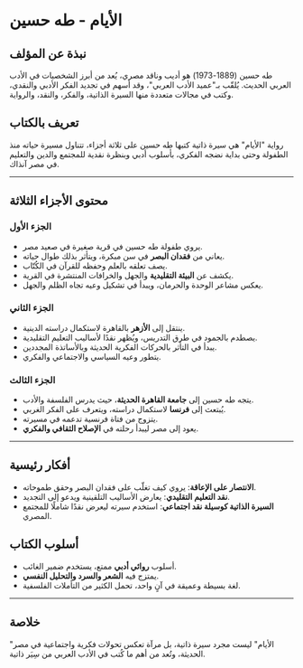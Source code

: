 # الأيام - طه حسين

## نبذة عن المؤلف
طه حسين (1889-1973) هو أديب وناقد مصري، يُعد من أبرز الشخصيات في الأدب العربي الحديث. يُلقّب بـ"عميد الأدب العربي"، وقد أسهم في تجديد الفكر الأدبي والنقدي، وكتب في مجالات متعددة منها السيرة الذاتية، والفكر، والنقد، والرواية.

## تعريف بالكتاب
رواية "الأيام" هي سيرة ذاتية كتبها طه حسين على ثلاثة أجزاء، تتناول مسيرة حياته منذ الطفولة وحتى بداية نضجه الفكري، بأسلوب أدبي وبنظرة نقدية للمجتمع والدين والتعليم في مصر آنذاك.

---

## محتوى الأجزاء الثلاثة

### الجزء الأول
- يروي طفولة طه حسين في قرية صغيرة في صعيد مصر.
- يعاني من **فقدان البصر** في سن مبكرة، ويتأثر بذلك طوال حياته.
- يصف تعلقه بالعلم وحفظه للقرآن في الكُتّاب.
- يكشف عن **البيئة التقليدية** والجهل والخرافات المنتشرة في القرية.
- يعكس مشاعر الوحدة والحرمان، ويبدأ في تشكيل وعيه تجاه الظلم والجهل.

### الجزء الثاني
- ينتقل إلى **الأزهر** بالقاهرة لاستكمال دراسته الدينية.
- يصطدم بالجمود في طرق التدريس، ويُظهر نقدًا لأساليب التعليم التقليدية.
- يبدأ في التأثر بالحركات الفكرية الحديثة وبالأساتذة المجددين.
- يتطور وعيه السياسي والاجتماعي والفكري.

### الجزء الثالث
- يتجه طه حسين إلى **جامعة القاهرة الحديثة**، حيث يدرس الفلسفة والأدب.
- يُبتعث إلى **فرنسا** لاستكمال دراسته، ويتعرف على الفكر الغربي.
- يتزوج من فتاة فرنسية تدعمه في مسيرته.
- يعود إلى مصر ليبدأ رحلته في **الإصلاح الثقافي والفكري**.

---

## أفكار رئيسية
- **الانتصار على الإعاقة**: يروي كيف تغلّب على فقدان البصر وحقق طموحاته.
- **نقد التعليم التقليدي**: يعارض الأساليب التلقينية ويدعو إلى التجديد.
- **السيرة الذاتية كوسيلة نقد اجتماعي**: استخدم سيرته ليعرض نقدًا شاملًا للمجتمع المصري.

## أسلوب الكتاب
- أسلوب **روائي أدبي** ممتع، يستخدم ضمير الغائب.
- يمتزج فيه **الشعر والسرد والتحليل النفسي**.
- لغة بسيطة وعميقة في آنٍ واحد، تحمل الكثير من التأملات الفلسفية.

---

## خلاصة
"الأيام" ليست مجرد سيرة ذاتية، بل مرآة تعكس تحولات فكرية واجتماعية في مصر الحديثة، وتُعد من أهم ما كُتب في الأدب العربي من سِيَر ذاتية.